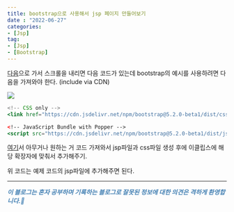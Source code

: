 ```yaml
---
title: bootstrap으로 사용해서 jsp 페이지 만들어보기
date : "2022-06-27"
categories:
- [Jsp]
tag:
- [Jsp]
- [Bootstrap]
---
```


[다음](https://getbootstrap.com/)으로 가서 스크롤을 내리면 다음 코드가 있는데 bootstrap의 예시를 사용하려면 다음을 가져와야 한다. (include via CDN)

![](/images/bootstrap_sts/Untitled.png)

```jsx
<!-- CSS only -->
<link href="https://cdn.jsdelivr.net/npm/bootstrap@5.2.0-beta1/dist/css/bootstrap.min.css" rel="stylesheet" integrity="sha384-0evHe/X+R7YkIZDRvuzKMRqM+OrBnVFBL6DOitfPri4tjfHxaWutUpFmBp4vmVor" crossorigin="anonymous">

<!-- JavaScript Bundle with Popper -->
<script src="https://cdn.jsdelivr.net/npm/bootstrap@5.2.0-beta1/dist/js/bootstrap.bundle.min.js" integrity="sha384-pprn3073KE6tl6bjs2QrFaJGz5/SUsLqktiwsUTF55Jfv3qYSDhgCecCxMW52nD2" crossorigin="anonymous"></script>
```

[여기](https://getbootstrap.com/docs/5.2/examples/)서 아무거나 원하는 거 코드 가져와서 jsp파일과 css파일 생성 후에 이클립스에 해당 확장자에 맞춰서 추가해주기.

위 코드는 예제 코드의 jsp파일에 추가해주면 된다.

---

**_<span style="color:#4682B4;"> 이 블로그는 혼자 공부하며 기록하는 블로그로 잘못된 정보에 대한 의견은 격하게 환영합니다.🤩 </span>_**